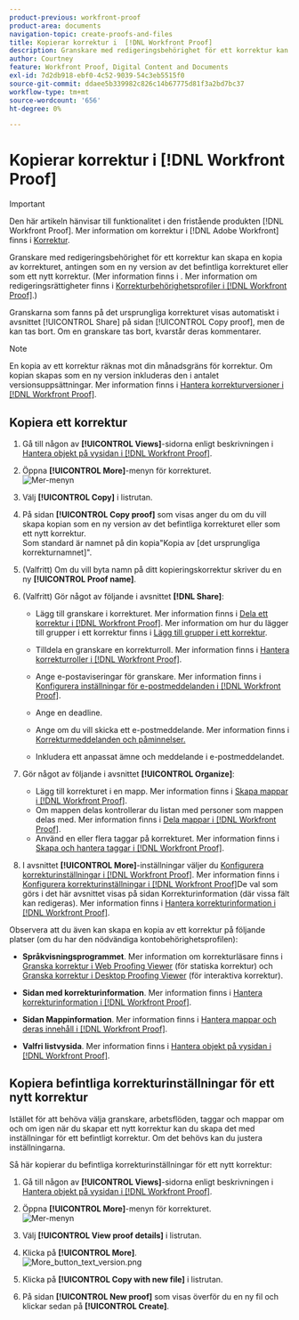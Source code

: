 ```yaml
---
product-previous: workfront-proof
product-area: documents
navigation-topic: create-proofs-and-files
title: Kopierar korrektur i  [!DNL Workfront Proof]
description: Granskare med redigeringsbehörighet för ett korrektur kan skapa en kopia av korrekturet, antingen som en ny version av det befintliga korrekturet eller som ett nytt korrektur. (Mer information finns i . Mer information om redigeringsrättigheter finns i Korrekturbehörighetsprofiler i Workfront Proof.)
author: Courtney
feature: Workfront Proof, Digital Content and Documents
exl-id: 7d2db918-ebf0-4c52-9039-54c3eb5515f0
source-git-commit: ddaee5b339982c826c14b67775d81f3a2bd7bc37
workflow-type: tm+mt
source-wordcount: '656'
ht-degree: 0%

---
```


# Kopierar korrektur i [!DNL Workfront Proof]

>[!IMPORTANT]
>
>Den här artikeln hänvisar till funktionalitet i den fristående produkten [!DNL Workfront Proof]. Mer information om korrektur i [!DNL Adobe Workfront] finns i [Korrektur](../../../review-and-approve-work/proofing/proofing.md).

Granskare med redigeringsbehörighet för ett korrektur kan skapa en kopia av korrekturet, antingen som en ny version av det befintliga korrekturet eller som ett nytt korrektur. (Mer information finns i . Mer information om redigeringsrättigheter finns i [Korrekturbehörighetsprofiler i [!DNL Workfront Proof]](../../../workfront-proof/wp-acct-admin/account-settings/proof-perm-profiles-in-wp.md).)

Granskarna som fanns på det ursprungliga korrekturet visas automatiskt i avsnittet [!UICONTROL Share] på sidan [!UICONTROL Copy proof], men de kan tas bort. Om en granskare tas bort, kvarstår deras kommentarer.

>[!NOTE]
>
>En kopia av ett korrektur räknas mot din månadsgräns för korrektur. Om kopian skapas som en ny version inkluderas den i antalet versionsuppsättningar. Mer information finns i [Hantera korrekturversioner i [!DNL Workfront Proof]](../../../workfront-proof/wp-work-proofsfiles/manage-your-work/manage-proof-versions.md).

## Kopiera ett korrektur

1. Gå till någon av **[!UICONTROL Views]**-sidorna enligt beskrivningen i [Hantera objekt på vysidan i [!DNL Workfront Proof]](../../../workfront-proof/wp-work-proofsfiles/manage-your-work/manage-items-on-views-page.md).

1. Öppna **[!UICONTROL More]**-menyn för korrekturet.\
   ![Mer-menyn](assets/more-button-small.png)

1. Välj **[!UICONTROL Copy]** i listrutan.
1. På sidan **[!UICONTROL Copy proof]** som visas anger du om du vill skapa kopian som en ny version av det befintliga korrekturet eller som ett nytt korrektur.\
   Som standard är namnet på din kopia&quot;Kopia av [det ursprungliga korrekturnamnet]&quot;.

1. (Valfritt) Om du vill byta namn på ditt kopieringskorrektur skriver du en ny **[!UICONTROL Proof name]**.
1. (Valfritt) Gör något av följande i avsnittet **[!DNL Share]**:

   * Lägg till granskare i korrekturet. Mer information finns i [Dela ett korrektur i [!DNL Workfront Proof]](../../../workfront-proof/wp-work-proofsfiles/share-proofs-and-files/share-proof.md). Mer information om hur du lägger till grupper i ett korrektur finns i [Lägg till grupper i ett korrektur](../../../workfront-proof/wp-mnguserscontacts/groups/add-groups.md).

   * Tilldela en granskare en korrekturroll. Mer information finns i [Hantera korrekturroller i [!DNL Workfront Proof]](../../../workfront-proof/wp-work-proofsfiles/share-proofs-and-files/manage-proof-roles.md).
   * Ange e-postaviseringar för granskare. Mer information finns i [Konfigurera inställningar för e-postmeddelanden i [!DNL Workfront Proof]](../../../workfront-proof/wp-emailsntfctns/email-alerts/config-email-notification-settings-wp.md).
   * Ange en deadline.
   * Ange om du vill skicka ett e-postmeddelande. Mer information finns i [Korrekturmeddelanden och påminnelser.](https://support.workfront.com/hc/en-us/sections/115000920788-Proof-notifications-and-reminders)
   * Inkludera ett anpassat ämne och meddelande i e-postmeddelandet.

1. Gör något av följande i avsnittet **[!UICONTROL Organize]**:

   * Lägg till korrekturet i en mapp. Mer information finns i [Skapa mappar i [!DNL Workfront Proof]](../../../workfront-proof/wp-work-proofsfiles/organize-your-work/create-folders.md).
   * Om mappen delas kontrollerar du listan med personer som mappen delas med. Mer information finns i [Dela mappar i [!DNL Workfront Proof]](../../../workfront-proof/wp-work-proofsfiles/organize-your-work/share-folders.md).
   * Använd en eller flera taggar på korrekturet. Mer information finns i [Skapa och hantera taggar i [!DNL Workfront Proof]](../../../workfront-proof/wp-work-proofsfiles/organize-your-work/create-and-manage-tags.md).

1. I avsnittet **[!UICONTROL More]**-inställningar väljer du [Konfigurera korrekturinställningar i [!DNL Workfront Proof]](../../../workfront-proof/wp-work-proofsfiles/manage-your-work/configure-proof-settings.md). Mer information finns i [Konfigurera korrekturinställningar i [!DNL Workfront Proof]](../../../workfront-proof/wp-work-proofsfiles/manage-your-work/configure-proof-settings.md)De val som görs i det här avsnittet visas på sidan Korrekturinformation (där vissa fält kan redigeras). Mer information finns i [Hantera korrekturinformation i [!DNL Workfront Proof]](../../../workfront-proof/wp-work-proofsfiles/manage-your-work/manage-proof-details.md).

Observera att du även kan skapa en kopia av ett korrektur på följande platser (om du har den nödvändiga kontobehörighetsprofilen):

* **Språkvisningsprogrammet**. Mer information om korrekturläsare finns i [Granska korrektur i Web Proofing Viewer](https://support.workfront.com/hc/en-us/sections/115000275214-Reviewing-Proofs-in-the-Web-Proofing-Viewer) (för statiska korrektur) och [Granska korrektur i Desktop Proofing Viewer](https://support.workfront.com/hc/en-us/sections/360000686434-Reviewing-Proofs-in-the-Desktop-Proofing-Viewer) (för interaktiva korrektur).

* **Sidan med korrekturinformation**. Mer information finns i [Hantera korrekturinformation i [!DNL Workfront Proof]](../../../workfront-proof/wp-work-proofsfiles/manage-your-work/manage-proof-details.md).

* **Sidan Mappinformation**. Mer information finns i [Hantera mappar och deras innehåll i [!DNL Workfront Proof]](../../../workfront-proof/wp-work-proofsfiles/organize-your-work/manage-folders-and-contents.md).

* **Valfri listvysida**. Mer information finns i [Hantera objekt på vysidan i [!DNL Workfront Proof]](../../../workfront-proof/wp-work-proofsfiles/manage-your-work/manage-items-on-views-page.md).

## Kopiera befintliga korrekturinställningar för ett nytt korrektur

Istället för att behöva välja granskare, arbetsflöden, taggar och mappar om och om igen när du skapar ett nytt korrektur kan du skapa det med inställningar för ett befintligt korrektur. Om det behövs kan du justera inställningarna.

Så här kopierar du befintliga korrekturinställningar för ett nytt korrektur:

1. Gå till någon av **[!UICONTROL Views]**-sidorna enligt beskrivningen i [Hantera objekt på vysidan i [!DNL Workfront Proof]](../../../workfront-proof/wp-work-proofsfiles/manage-your-work/manage-items-on-views-page.md).

1. Öppna **[!UICONTROL More]**-menyn för korrekturet.\
   ![Mer-menyn](assets/more-button-small.png)

1. Välj **[!UICONTROL View proof details]** i listrutan.
1. Klicka på **[!UICONTROL More]**.\
   ![More_button_text_version.png](assets/more-button-text-version.png)

1. Klicka på **[!UICONTROL Copy with new file]** i listrutan.
1. På sidan **[!UICONTROL New proof]** som visas överför du en ny fil och klickar sedan på **[!UICONTROL Create]**.
